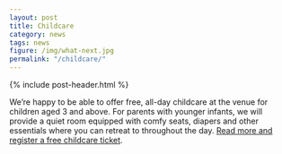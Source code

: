 ```yaml
---
layout: post
title: Childcare
category: news
tags: news
figure: /img/what-next.jpg
permalink: "/childcare/"
---
```

{% include post-header.html %}

We’re happy to be able to offer free, all-day childcare at the venue for children aged 3 and above. For parents with younger infants, we will provide a quiet room equipped with comfy seats, diapers and other essentials where you can retreat to throughout the day.
[Read more and register a free childcare ticket](http://2017.cssconf.eu/childcare/).